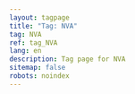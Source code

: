 ```yaml
---
layout: tagpage
title: "Tag: NVA"
tag: NVA
ref: tag_NVA
lang: en
description: Tag page for NVA
sitemap: false
robots: noindex
---
```

